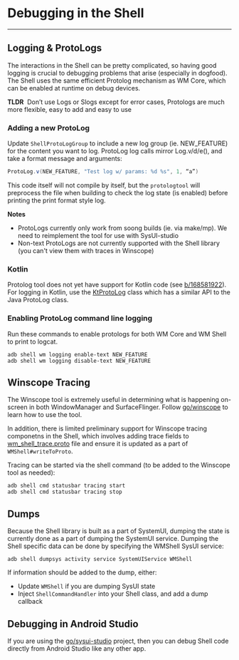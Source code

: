 # Debugging in the Shell

---

## Logging & ProtoLogs

The interactions in the Shell can be pretty complicated, so having good logging is crucial to
debugging problems that arise (especially in dogfood).  The Shell uses the same efficient Protolog
mechanism as WM Core, which can be enabled at runtime on debug devices.

**TLDR**&nbsp; Don’t use Logs or Slogs except for error cases, Protologs are much more flexible,
easy to add and easy to use

### Adding a new ProtoLog
Update `ShellProtoLogGroup` to include a new log group (ie. NEW_FEATURE) for the content you want to
log.  ProtoLog log calls mirror Log.v/d/e(), and take a format message and arguments:
```java
ProtoLog.v(NEW_FEATURE, "Test log w/ params: %d %s", 1, “a”)
```
This code itself will not compile by itself, but the `protologtool` will preprocess the file when
building to check the log state (is enabled) before printing the print format style log.

**Notes**
- ProtoLogs currently only work from soong builds (ie. via make/mp). We need to reimplement the
  tool for use with SysUI-studio
- Non-text ProtoLogs are not currently supported with the Shell library (you can't view them with
  traces in Winscope)

### Kotlin

Protolog tool does not yet have support for Kotlin code (see [b/168581922](https://b.corp.google.com/issues/168581922)).
For logging in Kotlin, use the [KtProtoLog](frameworks/base/libs/WindowManager/Shell/src/com/android/wm/shell/util/KtProtoLog.kt)
class which has a similar API to the Java ProtoLog class.

### Enabling ProtoLog command line logging
Run these commands to enable protologs for both WM Core and WM Shell to print to logcat.
```shell
adb shell wm logging enable-text NEW_FEATURE
adb shell wm logging disable-text NEW_FEATURE
```

## Winscope Tracing

The Winscope tool is extremely useful in determining what is happening on-screen in both
WindowManager and SurfaceFlinger.  Follow [go/winscope](http://go/winscope-help) to learn how to
use the tool.

In addition, there is limited preliminary support for Winscope tracing componetns in the Shell,
which involves adding trace fields to [wm_shell_trace.proto](frameworks/base/libs/WindowManager/Shell/proto/wm_shell_trace.proto)
file and ensure it is updated as a part of `WMShell#writeToProto`.

Tracing can be started via the shell command (to be added to the Winscope tool as needed):
```shell
adb shell cmd statusbar tracing start
adb shell cmd statusbar tracing stop
```

## Dumps

Because the Shell library is built as a part of SystemUI, dumping the state is currently done as a
part of dumping the SystemUI service.  Dumping the Shell specific data can be done by specifying the
WMShell SysUI service:

```shell
adb shell dumpsys activity service SystemUIService WMShell
```

If information should be added to the dump, either:
- Update `WMShell` if you are dumping SysUI state
- Inject `ShellCommandHandler` into your Shell class, and add a dump callback

## Debugging in Android Studio

If you are using the [go/sysui-studio](http://go/sysui-studio) project, then you can debug Shell
code directly from Android Studio like any other app.
